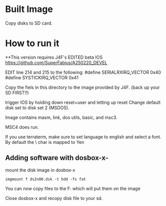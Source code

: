 # Built Image
Copy disks to SD card. 

# How to run it
**This version requires J4F's EDITED beta IOS
https://github.com/SuperFabius/A250220_DEVEL

EDIT line 214 and 215 to the following:
#define   SERIALRXIRQ_VECTOR    0x40         
#define   SYSTICKIRQ_VECTOR     0x41         


Copy the fiels in this directory to the image provided by J4F. 
(back up your SD FIRST!!)

trigger IOS by holding down reset+user and letting up reset
Change default disk set to disk set 2 (MSDOS). 

Image contains masm, link, dos utils, basic, and msc3.

MSC4 does run.  

If you use terraterm, make sure to set language to english
and select a font. By default the \ char is mapped to Yen

## Adding software with dosbox-x- 
mount the disk image in dosbox-x

	imgmount f ds2n00.dsk -t hdd -fs fat

You can now copy files to the F: which will put them on the image

Close dosbox-x and recopy disk file to your sd. 
